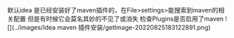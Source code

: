 默认idea 是已经安装好了maven插件的，在File>settings>能搜索到maven的相关配置
但是有时候它会莫名其妙的不见了或消失
检查Plugins是否启用了maven
![](../images/Idea maven 插件安装/getImage-20220825183122891.png)